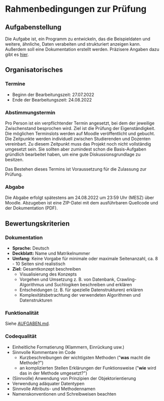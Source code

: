 # Rahmenbedingungen zur Prüfung

## Aufgabenstellung

Die Aufgabe ist, ein Programm zu entwickeln, das die Beispieldaten und weitere,
ähnliche, Daten verabeiten und strukturiert anzeigen kann.
Außerdem soll eine Dokumentation erstellt werden.
Präzisere Angaben dazu gibt es [hier](AUFGABEN.md).

## Organisatorisches

### Termine

* Beginn der Bearbeitungszeit: 27.07.2022
* Ende der Bearbeitungszeit: 24.08.2022

### Abstimmungstermin

Pro Person ist ein verpflichtender Termin angesetzt, bei dem der jeweilige Zwischenstand besprochen wird. Ziel ist die Prüfung der Eigenständigkeit. Die möglichen Terminslots werden auf Moodle veröffentlicht und gebucht. Die Zeitpunkte werden individuell zwischen Studierenden und Dozenten vereinbart. Zu diesem Zeitpunkt muss das Projekt noch nicht vollständig umgesetzt sein. Sie sollten aber zumindest schon die Basis-Aufgaben gründlich bearbeitet haben, um eine gute Diskussionsgrundlage zu besitzen.

Das Bestehen dieses Termins ist Voraussetzung für die Zulassung zur Prüfung.

### Abgabe

Die Abgabe erfolgt spätestens am 24.08.2022 um 23:59 Uhr (MESZ) über Moodle.
Abzugeben ist eine ZIP-Datei mit dem ausführbaren Quellcode und der Dokumentation (PDF).

## Bewertungskriterien

### Dokumentation

* **Sprache:** Deutsch
* **Deckblatt:** Name und Matrikelnummer
* **Umfang:** Keine Vorgabe für minimale oder maximale Seitenanzahl, ca. 8 - 10 Seiten sind realistisch
* **Ziel:** Gesamtkonzept beschreiben
  * Visualisierung des Konzepts
  * Vorgehen und Umsetzung z. B. von Datenbank, Crawling-Algorithmus und Suchlogiken beschreiben und erklären
  * Entscheidungen (z. B. für spezielle Datenstrukturen) erklären
  * Komplexitätsbetrachtung der verwendeten Algorithmen und Datenstrukturen

### Funktionalität

Siehe [AUFGABEN.md](AUFGABEN.md).

### Codequalität

* Einheitliche Formatierung (Klammern, Einrückung usw.)
* Sinnvolle Kommentare im Code
  * Kurzbeschreibungen der wichtigsten Methoden ("**was** macht die Methode?")
  * an komplizierten Stellen Erklärungen der Funktionsweise ("**wie** wird das in der Methode umgesetzt?")
* (Sinnvolle) Anwendung von Prinzipien der Objektorientierung
* Verwendung adäquater Datentypen
* Sinnvolle Attributs- und Methodennamen
* Namenskonventionen und Schreibweisen beachten